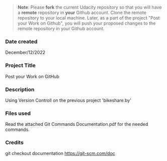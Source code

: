 >**Note**: Please **fork** the current Udacity repository so that you will have a **remote** repository in **your** Github account. Clone the remote repository to your local machine. Later, as a part of the project "Post your Work on Github", you will push your proposed changes to the remote repository in your Github account.

### Date created
December/12/2022

### Project Title
Post your Work on GitHub

### Description
Using Version Controll on the previous project 'bikeshare.by'
### Files used
Read the attached Git Commands Documentation.pdf for the needed commands.

### Credits
git checkout documentation
https://git-scm.com/doc